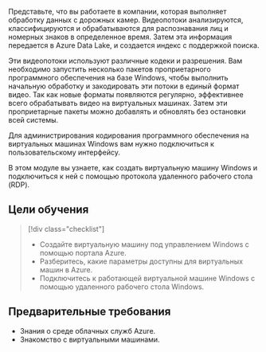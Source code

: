 Представьте, что вы работаете в компании, которая выполняет обработку данных с дорожных камер. Видеопотоки анализируются, классифицируются и обрабатываются для распознавания лиц и номерных знаков в определенное время. Затем эта информация передается в Azure Data Lake, и создается индекс с поддержкой поиска.

Эти видеопотоки используют различные кодеки и разрешения. Вам необходимо запустить несколько пакетов проприетарного программного обеспечения на базе Windows, чтобы выполнить начальную обработку и закодировать эти потоки в единый формат видео. Так как новые форматы появляются регулярно, эффективнее всего обрабатывать видео на виртуальных машинах. Затем эти проприетарные пакеты можно добавлять и обновлять без остановки всей системы.

Для администрирования кодирования программного обеспечения на виртуальных машинах Windows вам нужно подключиться к пользовательскому интерфейсу.

В этом модуле вы узнаете, как создать виртуальную машину Windows и подключиться к ней с помощью протокола удаленного рабочего стола (RDP).

## <a name="learning-objectives"></a>Цели обучения
> [!div class="checklist"]
> * Создайте виртуальную машину под управлением Windows с помощью портала Azure.
> * Разберитесь, какие параметры доступны для виртуальных машин в Azure.
> * Подключитесь к работающей виртуальной машине Windows с помощью удаленного рабочего стола Windows.

## <a name="prerequisites"></a>Предварительные требования

- Знания о среде облачных служб Azure.
- Знакомство с виртуальными машинами.
